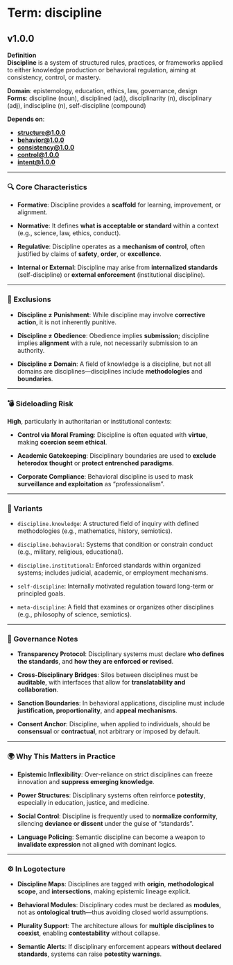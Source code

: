 # Term: discipline

## v1.0.0

**Definition**  
**Discipline** is a system of structured rules, practices, or frameworks applied to either knowledge production or behavioral regulation, aiming at consistency, control, or mastery.

**Domain**: epistemology, education, ethics, law, governance, design  
**Forms**: discipline (noun), disciplined (adj), disciplinarity (n), disciplinary (adj), indiscipline (n), self-discipline (compound)

**Depends on**:  
- **structure@1.0.0**  
- **behavior@1.0.0**  
- **consistency@1.0.0**  
- **control@1.0.0**  
- **intent@1.0.0**

---

### 🔍 Core Characteristics

- **Formative**: Discipline provides a **scaffold** for learning, improvement, or alignment.

- **Normative**: It defines **what is acceptable or standard** within a context (e.g., science, law, ethics, conduct).

- **Regulative**: Discipline operates as a **mechanism of control**, often justified by claims of **safety**, **order**, or **excellence**.

- **Internal or External**: Discipline may arise from **internalized standards** (self-discipline) or **external enforcement** (institutional discipline).

---

### 🚫 Exclusions

- **Discipline ≠ Punishment**: While discipline may involve **corrective action**, it is not inherently punitive.

- **Discipline ≠ Obedience**: Obedience implies **submission**; discipline implies **alignment** with a rule, not necessarily submission to an authority.

- **Discipline ≠ Domain**: A field of knowledge is a discipline, but not all domains are disciplines—disciplines include **methodologies** and **boundaries**.

---

### 💣 Sideloading Risk

**High**, particularly in authoritarian or institutional contexts:

- **Control via Moral Framing**: Discipline is often equated with **virtue**, making **coercion seem ethical**.

- **Academic Gatekeeping**: Disciplinary boundaries are used to **exclude heterodox thought** or **protect entrenched paradigms**.

- **Corporate Compliance**: Behavioral discipline is used to mask **surveillance and exploitation** as “professionalism”.

---

### 🔁 Variants

- `discipline.knowledge`: A structured field of inquiry with defined methodologies (e.g., mathematics, history, semiotics).

- `discipline.behavioral`: Systems that condition or constrain conduct (e.g., military, religious, educational).

- `discipline.institutional`: Enforced standards within organized systems; includes judicial, academic, or employment mechanisms.

- `self-discipline`: Internally motivated regulation toward long-term or principled goals.

- `meta-discipline`: A field that examines or organizes other disciplines (e.g., philosophy of science, semiotics).

---

### 🔐 Governance Notes

- **Transparency Protocol**: Disciplinary systems must declare **who defines the standards**, and **how they are enforced or revised**.

- **Cross-Disciplinary Bridges**: Silos between disciplines must be **auditable**, with interfaces that allow for **translatability and collaboration**.

- **Sanction Boundaries**: In behavioral applications, discipline must include **justification, proportionality**, and **appeal mechanisms**.

- **Consent Anchor**: Discipline, when applied to individuals, should be **consensual** or **contractual**, not arbitrary or imposed by default.

---

### 🌍 Why This Matters in Practice

- **Epistemic Inflexibility**: Over-reliance on strict disciplines can freeze innovation and **suppress emerging knowledge**.

- **Power Structures**: Disciplinary systems often reinforce **potestity**, especially in education, justice, and medicine.

- **Social Control**: Discipline is frequently used to **normalize conformity**, silencing **deviance or dissent** under the guise of “standards”.

- **Language Policing**: Semantic discipline can become a weapon to **invalidate expression** not aligned with dominant logics.

---

### ⚙️ In Logotecture

- **Discipline Maps**: Disciplines are tagged with **origin**, **methodological scope**, and **intersections**, making epistemic lineage explicit.

- **Behavioral Modules**: Disciplinary codes must be declared as **modules**, not as **ontological truth**—thus avoiding closed world assumptions.

- **Plurality Support**: The architecture allows for **multiple disciplines to coexist**, enabling **contestability** without collapse.

- **Semantic Alerts**: If disciplinary enforcement appears **without declared standards**, systems can raise **potestity warnings**.
